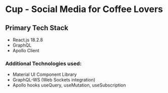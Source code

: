 # Cup - Social Media for Coffee Lovers

## Primary Tech Stack

- React.js 18.2.8
- GraphQL
- Apollo Client

### Additional Technologies used:

- Material UI Component Library
- GraphQL-WS (Web Sockets integration)
- Apollo hooks useQuery, useMutation, useSubscription
